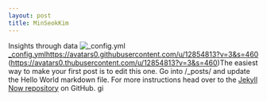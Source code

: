 ```yaml
---
layout: post
title: MinSeokKim
---
```

Insights through data
![_config.yml](https://avatars0.githubusercontent.com/u/12854813?v=3&s=460)[_config.yml](https://avatars0.githubusercontent.com/u/12854813?v=3&s=460)https://avatars0.githubusercontent.com/u/12854813?v=3&s=460
(https://avatars0.thubusercontent.com/u/12854813?v=3&s=460)The easiest way to make your first post is to edit this one. Go into /_posts/ and update the Hello World markdown file. For more instructions head over to the [Jekyll Now repository](https://github.com/barryclark/jekyll-now) on GitHub.
gi
